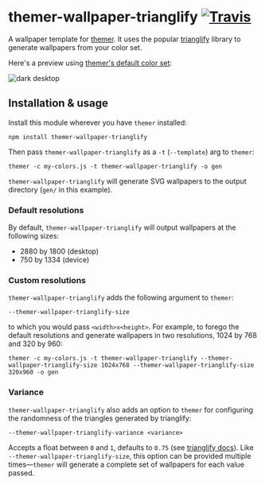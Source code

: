 # themer-wallpaper-trianglify [![Travis](https://img.shields.io/travis/mjswensen/themer-wallpaper-trianglify.svg)](https://travis-ci.org/mjswensen/themer-wallpaper-trianglify)

A wallpaper template for [themer](https://github.com/mjswensen/themer). It uses the popular [trianglify](https://github.com/qrohlf/trianglify) library to generate wallpapers from your color set.

Here's a preview using [themer's default color set](https://github.com/mjswensen/themer/packages/themer-colors-default):

![dark desktop](https://cdn.rawgit.com/mjswensen/themer-wallpaper-trianglify/82e7b265/assets/desktop-dark.svg)

## Installation & usage

Install this module wherever you have `themer` installed:

    npm install themer-wallpaper-trianglify

Then pass `themer-wallpaper-trianglify` as a `-t` (`--template`) arg to `themer`:

    themer -c my-colors.js -t themer-wallpaper-trianglify -o gen

`themer-wallpaper-trianglify` will generate SVG wallpapers to the output directory (`gen/` in this example).

### Default resolutions

By default, `themer-wallpaper-trianglify` will output wallpapers at the following sizes:

* 2880 by 1800 (desktop)
* 750 by 1334 (device)

### Custom resolutions

`themer-wallpaper-trianglify` adds the following argument to `themer`:

    --themer-wallpaper-trianglify-size

to which you would pass `<width>x<height>`. For example, to forego the default resolutions and generate wallpapers in two resolutions, 1024 by 768 and 320 by 960:

    themer -c my-colors.js -t themer-wallpaper-trianglify --themer-wallpaper-trianglify-size 1024x768 --themer-wallpaper-trianglify-size 320x960 -o gen

### Variance

`themer-wallpaper-trianglify` also adds an option to `themer` for configuring the randomness of the triangles generated by trianglify:

    --themer-wallpaper-trianglify-variance <variance>

Accepts a float between `0` and `1`, defaults to `0.75` (see [trianglify docs](https://github.com/qrohlf/trianglify#variance)). Like `--themer-wallpaper-trianglify-size`, this option can be provided multiple times—`themer` will generate a complete set of wallpapers for each value passed.
